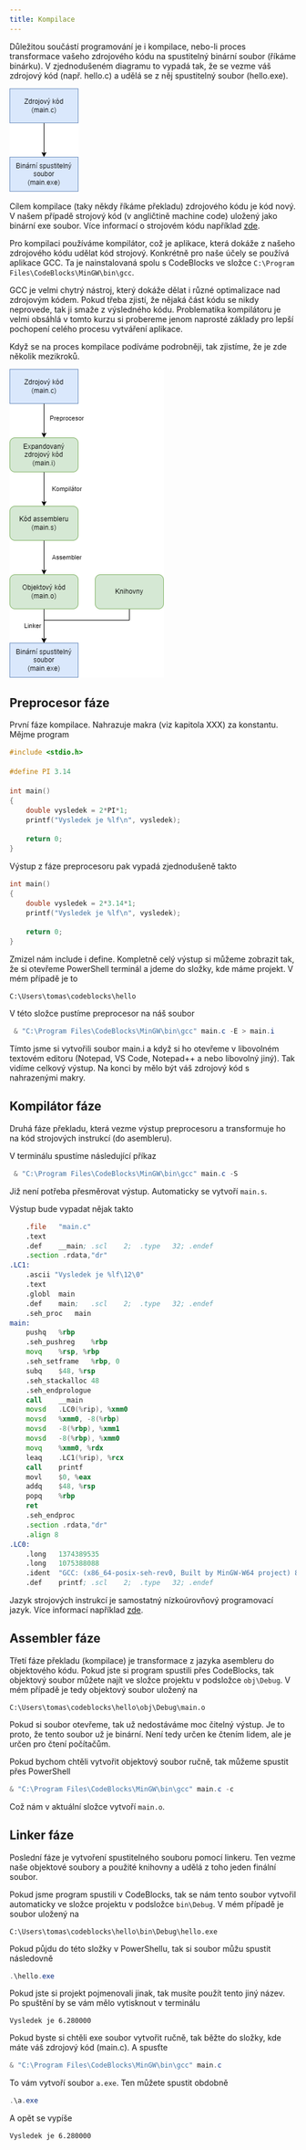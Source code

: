 ```yaml
---
title: Kompilace
---
```



Důležitou součástí programování je i kompilace, nebo-li proces transformace vašeho zdrojového kódu na spustitelný binární soubor (říkáme binárku). V zjednodušeném diagramu to vypadá tak, že se vezme váš zdrojový kód (např. hello.c) a udělá se z něj spustitelný soubor (hello.exe).

![kompilace](./obrazky/kompilace/kompilace_short.png)


Cílem kompilace (taky někdy říkáme překladu) zdrojového kódu je kód nový. V našem případě strojový kód (v angličtině machine code) uložený jako binární exe soubor. Více informací o strojovém kódu například [zde](https://en.wikipedia.org/wiki/Machine_code).

Pro kompilaci používáme kompilátor, což je aplikace, která dokáže z našeho zdrojového kódu udělat kód strojový. Konkrétně pro naše účely se používá aplikace GCC. Ta je nainstalovaná spolu s CodeBlocks ve složce `C:\Program Files\CodeBlocks\MinGW\bin\gcc`.

GCC je velmi chytrý nástroj, který dokáže dělat i různé optimalizace nad zdrojovým kódem. Pokud třeba zjistí, že nějaká část kódu se nikdy neprovede, tak ji smaže z výsledného kódu. Problematika kompilátoru je velmi obsáhlá v tomto kurzu si probereme jenom naprosté základy pro lepší pochopení celého procesu vytváření aplikace.


Když se na proces kompilace podíváme podrobněji, tak zjistíme, že je zde několik mezikroků.




![kompilace](./obrazky/kompilace/kompilace.png)


## Preprocesor fáze

První fáze kompilace. Nahrazuje makra (viz kapitola XXX) za konstantu. Mějme program

```c
#include <stdio.h>

#define PI 3.14

int main()
{
    double vysledek = 2*PI*1;
    printf("Vysledek je %lf\n", vysledek);

    return 0;
}
```

Výstup z fáze preprocesoru pak vypadá zjednodušeně takto

```c
int main()
{
    double vysledek = 2*3.14*1;
    printf("Vysledek je %lf\n", vysledek);

    return 0;
}
```

Zmizel nám include i define. Kompletně celý výstup si můžeme zobrazit tak, že si otevřeme PowerShell terminál a jdeme do složky, kde máme projekt. V mém případě je to
```
C:\Users\tomas\codeblocks\hello
```

V této složce pustíme preprocesor na náš soubor

```ps1
 & "C:\Program Files\CodeBlocks\MinGW\bin\gcc" main.c -E > main.i
 ```

Tímto jsme si vytvořili soubor main.i a když si ho otevřeme v libovolném textovém editoru (Notepad, VS Code, Notepad++ a nebo libovolný jiný). Tak vidíme celkový výstup. Na konci by mělo být váš zdrojový kód s nahrazenými makry.

## Kompilátor fáze
Druhá fáze překladu, která vezme výstup preprocesoru a transformuje ho na kód strojových instrukcí (do asembleru).


V terminálu spustíme následující příkaz
```ps1
 & "C:\Program Files\CodeBlocks\MinGW\bin\gcc" main.c -S
 ```
Již není potřeba přesměrovat výstup. Automaticky se vytvoří `main.s`.

Výstup bude vypadat nějak takto

```asm
	.file	"main.c"
	.text
	.def	__main;	.scl	2;	.type	32;	.endef
	.section .rdata,"dr"
.LC1:
	.ascii "Vysledek je %lf\12\0"
	.text
	.globl	main
	.def	main;	.scl	2;	.type	32;	.endef
	.seh_proc	main
main:
	pushq	%rbp
	.seh_pushreg	%rbp
	movq	%rsp, %rbp
	.seh_setframe	%rbp, 0
	subq	$48, %rsp
	.seh_stackalloc	48
	.seh_endprologue
	call	__main
	movsd	.LC0(%rip), %xmm0
	movsd	%xmm0, -8(%rbp)
	movsd	-8(%rbp), %xmm1
	movsd	-8(%rbp), %xmm0
	movq	%xmm0, %rdx
	leaq	.LC1(%rip), %rcx
	call	printf
	movl	$0, %eax
	addq	$48, %rsp
	popq	%rbp
	ret
	.seh_endproc
	.section .rdata,"dr"
	.align 8
.LC0:
	.long	1374389535
	.long	1075388088
	.ident	"GCC: (x86_64-posix-seh-rev0, Built by MinGW-W64 project) 8.1.0"
	.def	printf;	.scl	2;	.type	32;	.endef
```

Jazyk strojových instrukcí je samostatný nízkoúrovňový programovací jazyk. Více informací například [zde](https://en.wikipedia.org/wiki/Assembly_language).


## Assembler fáze
Třetí fáze překladu (kompilace) je transformace z jazyka asembleru do objektového kódu. Pokud jste si program spustili přes CodeBlocks, tak objektový soubor můžete najít ve složce projektu v podsložce `obj\Debug`. V mém případě je tedy objektový soubor uložený na

```
C:\Users\tomas\codeblocks\hello\obj\Debug\main.o
```

Pokud si soubor otevřeme, tak už nedostáváme moc čitelný výstup. Je to proto, že tento soubor už je binární. Není tedy určen ke čtením lidem, ale je určen pro čtení počítačům.

Pokud bychom chtěli vytvořit objektový soubor ručně, tak můžeme spustit přes PowerShell

```ps1
& "C:\Program Files\CodeBlocks\MinGW\bin\gcc" main.c -c
```

Což nám v aktuální složce vytvoří `main.o`.

## Linker fáze
Poslední fáze je vytvoření spustitelného souboru pomocí linkeru. Ten vezme naše objektové soubory a použité knihovny a udělá z toho jeden finální soubor.

Pokud jsme program spustili v CodeBlocks, tak se nám tento soubor vytvořil automaticky ve složce projektu v podsložce `bin\Debug`. V mém případě je soubor uložený na 

```
C:\Users\tomas\codeblocks\hello\bin\Debug\hello.exe
```

Pokud půjdu do této složky v PowerShellu, tak si soubor můžu spustit následovně

```ps1
.\hello.exe
```

Pokud jste si projekt pojmenovali jinak, tak musíte použít tento jiný název. Po spuštění by se vám mělo vytisknout v terminálu

```
Vysledek je 6.280000
```

Pokud byste si chtěli exe soubor vytvořit ručně, tak běžte do složky, kde máte váš zdrojový kód (main.c). A spusťte
```ps1
& "C:\Program Files\CodeBlocks\MinGW\bin\gcc" main.c
```

To vám vytvoří soubor `a.exe`. Ten můžete spustit obdobně

```ps1
.\a.exe
```
A opět se vypíše
```
Vysledek je 6.280000
```
